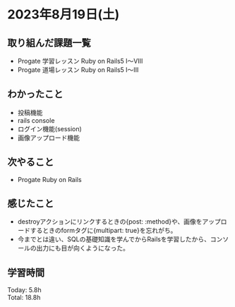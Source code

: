 # 2023年8月19日(土)

## 取り組んだ課題一覧
- Progate 学習レッスン Ruby on Rails5 I〜Ⅷ  
- Progate 道場レッスン Ruby on Rails5 I〜Ⅲ  

## わかったこと
- 投稿機能
- rails console
- ログイン機能(session)
- 画像アップロード機能

## 次やること
- Progate Ruby on Rails

## 感じたこと
- destroyアクションにリンクするときの{post: :method}や、画像をアップロードするときのformタグに{multipart: true}を忘れがち。
- 今までとは違い、SQLの基礎知識を学んでからRailsを学習したから、コンソールの出力にも目が向くようになった。

## 学習時間
Today: 5.8h  
Total: 18.8h
